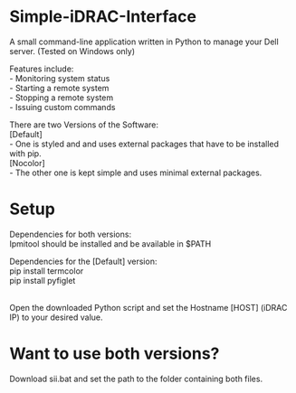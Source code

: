 # Simple-iDRAC-Interface
A small command-line application written in Python to manage your Dell server. (Tested on Windows only)

Features include:
	<br>- Monitoring system status
	<br>- Starting a remote system
	<br>- Stopping a remote system
	<br>- Issuing custom commands

There are two Versions of the Software:
	<br>[Default]
	<br>- One is styled and and uses external packages that have to be installed with pip.
	<br>[Nocolor]
	<br>- The other one is kept simple and uses minimal external packages.
	
# Setup

Dependencies for both versions:
<br>Ipmitool should be installed and be available in $PATH

Dependencies for the [Default] version:
<br>pip install termcolor
<br>pip install pyfiglet

<br>Open the downloaded Python script and set the Hostname [HOST] (iDRAC IP) to your desired value.

# Want to use both versions?

Download sii.bat and set the path to the folder containing both files.
